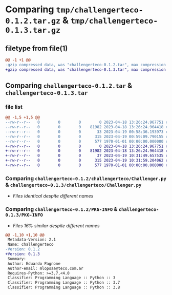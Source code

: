 # Comparing `tmp/challengerteco-0.1.2.tar.gz` & `tmp/challengerteco-0.1.3.tar.gz`

## filetype from file(1)

```diff
@@ -1 +1 @@
-gzip compressed data, was "challengerteco-0.1.2.tar", max compression
+gzip compressed data, was "challengerteco-0.1.3.tar", max compression
```

## Comparing `challengerteco-0.1.2.tar` & `challengerteco-0.1.3.tar`

### file list

```diff
@@ -1,5 +1,5 @@
--rw-r--r--   0        0        0        0 2023-04-18 13:26:24.967751 challengerteco-0.1.2/README.md
--rw-r--r--   0        0        0    81982 2023-04-18 13:26:24.964418 challengerteco-0.1.2/challengerteco/Challenger.py
--rw-r--r--   0        0        0       33 2023-04-19 00:58:36.193973 challengerteco-0.1.2/challengerteco/__init__.py
--rw-r--r--   0        0        0      315 2023-04-19 00:59:09.790155 challengerteco-0.1.2/pyproject.toml
--rw-r--r--   0        0        0      577 1970-01-01 00:00:00.000000 challengerteco-0.1.2/PKG-INFO
+-rw-r--r--   0        0        0        0 2023-04-18 13:26:24.967751 challengerteco-0.1.3/README.md
+-rw-r--r--   0        0        0    81982 2023-04-18 13:26:24.964418 challengerteco-0.1.3/challengerteco/Challenger.py
+-rw-r--r--   0        0        0       37 2023-04-19 10:31:49.657535 challengerteco-0.1.3/challengerteco/__init__.py
+-rw-r--r--   0        0        0      315 2023-04-19 10:31:59.204062 challengerteco-0.1.3/pyproject.toml
+-rw-r--r--   0        0        0      577 1970-01-01 00:00:00.000000 challengerteco-0.1.3/PKG-INFO
```

### Comparing `challengerteco-0.1.2/challengerteco/Challenger.py` & `challengerteco-0.1.3/challengerteco/Challenger.py`

 * *Files identical despite different names*

### Comparing `challengerteco-0.1.2/PKG-INFO` & `challengerteco-0.1.3/PKG-INFO`

 * *Files 16% similar despite different names*

```diff
@@ -1,10 +1,10 @@
 Metadata-Version: 2.1
 Name: challengerteco
-Version: 0.1.2
+Version: 0.1.3
 Summary: 
 Author: Eduardo Pagnone
 Author-email: mlopsaa@teco.com.ar
 Requires-Python: >=3.7,<4.0
 Classifier: Programming Language :: Python :: 3
 Classifier: Programming Language :: Python :: 3.7
 Classifier: Programming Language :: Python :: 3.8
```

